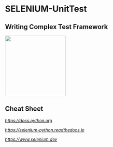 # SELENIUM-UnitTest
## Writing Complex Test Framework

<img src="https://i.postimg.cc/251v7sWR/Screenshot-5.png" align="center" height="200">

## Cheat Sheet
<i>
  
https://docs.python.org

https://selenium-python.readthedocs.io
  
https://www.selenium.dev
  </i>
